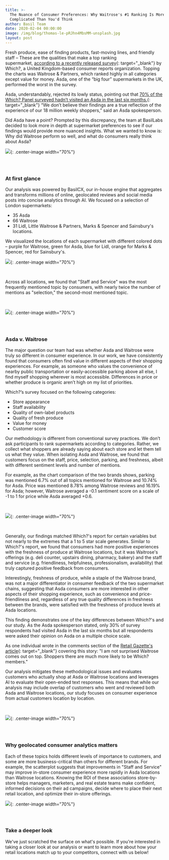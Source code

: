 ```yaml
---
title: >-
  The Nuance of Consumer Preferences: Why Waitrose's #1 Ranking Is More
  Complicated Than You'd Think
author: Basil Team
date: 2020-02-04 00:00:00
image: /img/blog/thomas-le-pRJhn4MbsMM-unsplash.jpg
layout: post
---
```


Fresh produce, ease of finding products, fast-moving lines, and friendly staff – These are the qualities that make a top ranking supermarket,&nbsp;[according to a recently released survey](https://www.which.co.uk/news/2019/02/best-and-worst-supermarkets-for-2019/){: target="_blank"}&nbsp;by Which?, a United Kingdom-based consumer reports organization. Topping the charts was Waitrose & Partners, which ranked highly in all categories except value for money. Asda, one of the “big four” supermarkets in the UK, performed the worst in the survey.&nbsp;

Asda, understandably, rejected its lowly status, pointing out that&nbsp;[70% of the Which? Panel surveyed hadn’t visited an Asda in the last six months.](https://www.bbc.com/news/business-51586870){: target="_blank"}&nbsp;“We don’t believe their findings are a true reflection of the experience of our 18 million weekly shoppers,” said an Asda spokesperson.

Did Asda have a point? Prompted by this discrepancy, the team at BasilLabs decided to look more in depth at supermarket preferences to see if our findings would provide more nuanced insights. What we wanted to know is: Why did Waitrose perform so well, and what do consumers really think about Asda?

![](/uploads/map.png){: .center-image width="70%"}

### &nbsp;

### **At first glance**

Our analysis was powered by BasilCX, our in-house engine that aggregates and transforms millions of online, geolocated reviews and social media posts into concise analytics through AI. We focused on a selection of London supermarkets:&nbsp;

* 35 Asda&nbsp;
* 66 Waitrose&nbsp;
* 31 Lidl, Little Waitrose & Partners, Marks & Spencer and Sainsbury's locations.

We visualized the locations of each supermarket with different colored dots – purple for Waitrose, green for Asda, blue for Lidl, orange for Marks & Spencer, red for Sainsbury's.

![](/uploads/topics-all-locations.png){: .center-image width="70%"}

&nbsp;

Across all locations, we found that "Staff and Service" was the most frequently mentioned topic by consumers, with nearly twice the number of mentions as "selection," the second-most mentioned topic.

&nbsp;

![](/uploads/breakdown-bar.png){: .center-image width="70%"}

### &nbsp;

### Asda v. Waitrose

The major question our team had was whether Asda and Waitrose were truly so different in consumer experience. In our work, we have consistently found that consumers often find value in different aspects of their shopping experiences. For example, as someone who values the convenience of nearby public transportation or easily-accessible parking above all else, I find myself shopping wherever is most accessible. Differences in price or whether produce is organic aren’t high on my list of priorities.

Which?’s survey focused on the following categories:&nbsp;

* Store appearance&nbsp;
* Staff availability&nbsp;
* Quality of own-label products&nbsp;
* Quality of fresh produce&nbsp;
* Value for money&nbsp;
* Customer score

Our methodology is different from conventional survey practices. We don’t ask participants to rank supermarkets according to categories. Rather, we collect what shoppers are already saying about each store and let them tell us what they value. When isolating Asda and Waitrose, we found that customers focus on the staff, price, selection, parking, and freshness, albeit with different sentiment levels and number of mentions.&nbsp;

For example, as the chart comparison of the two brands shows, parking was mentioned 6.7% out of all topics mentioned for Waitrose and 10.74% for Asda. Price was mentioned 8.78% among Waitrose reviews and 16.19% for Asda; however, Waitrose averaged a -0.1 sentiment score on a scale of -1 to 1 for price while Asda averaged +0.6.

&nbsp;

![](/uploads/asada-v-wairose.png){: .center-image width="70%"}

&nbsp;

Generally, our findings matched Which?'s report for certain variables but not nearly to the extremes that a 1 to 5 star scale generates. Similar to Which?'s report, we found that consumers had more positive experiences with the freshness of produce at Waitrose locations, but it was Waitrose's offerings (e.g. deli counter, upstairs dining, pharmacy, bakery) and the staff and service (e.g. friendliness, helpfulness, professionalism, availability) that truly captured positive feedback from consumers.&nbsp;

Interestingly, freshness of produce, while a staple of the Waitrose brand, was not a major differentiator in consumer feedback of the two supermarket chains, suggesting that Asda consumers are more interested in other aspects of their shopping experience, such as convenience and price-friendliness and, regardless of any true quality differences in freshness between the brands, were satisfied with the freshness of produce levels at Asda locations.&nbsp;

This finding demonstrates one of the key differences between Which?'s and our study. As the Asda spokesperson stated, only 30% of survey respondents had visited Asda in the last six months but all respondents were asked their opinion on Asda on a multiple choice scale.&nbsp;

As one individual wrote in the comments section of the&nbsp;[Retail Gazette's article](https://www.retailgazette.co.uk/blog/2020/02/waitrose-rated-best-grocer-asda-worst/){: target="_blank"}&nbsp;covering this story: "I am not surprised Waitrose comes out on top. Shoppers there are much more likely to be Which? members."

Our analysis mitigates these methodological issues and evaluates customers who actually shop at Asda or Waitrose locations and leverages AI to evaluate their open-ended text responses. This means that while our analysis may include overlap of customers who went and reviewed both Asda and Waitrose locations, our study focuses on consumer experience from actual customers location by location.

&nbsp;

![](/uploads/scatterplot.png){: .center-image width="70%"}

### &nbsp;

### Why geolocated consumer analytics matters&nbsp;

Each of these topics holds different levels of importance to customers, and some are more business-critical than others for different brands. For example, the scatterplot suggests that improvements in "Staff and Service" may improve in-store consumer experience more rapidly in Asda locations than Waitrose locations. Knowing the ROI of these associations store-by-store helps managers, marketers, and real estate teams make confident, informed decisions on their ad campaigns, decide where to place their next retail location, and optimize their in-store offerings.

![](/uploads/dash.png){: .center-image width="70%"}

### &nbsp;

### **Take a deeper look**

We've just scratched the surface on what's possible. If you're interested in taking a closer look at our analysis or want to learn more about how your retail locations match up to your competitors, connect with us below\!